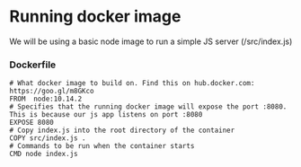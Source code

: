 # Running docker image

We will be using a basic node image to run a simple JS server (/src/index.js)  

### Dockerfile

```
# What docker image to build on. Find this on hub.docker.com: https://goo.gl/m8GKco
FROM  node:10.14.2
# Specifies that the running docker image will expose the port :8080. This is because our js app listens on port :8080
EXPOSE 8080
# Copy index.js into the root directory of the container
COPY src/index.js .
# Commands to be run when the container starts
CMD node index.js
```


